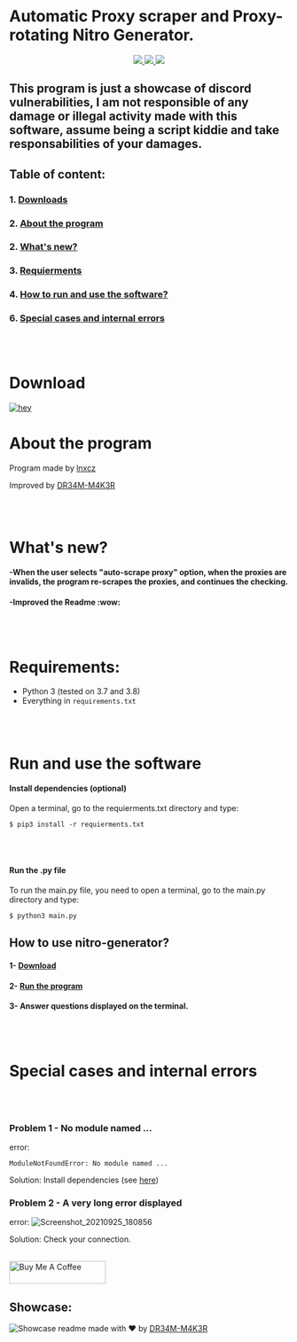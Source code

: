 
  

# Automatic Proxy scraper and Proxy-rotating Nitro Generator.
<p align="center">
    <a href="https://mit-license.org/">
      <img src= "https://user-images.githubusercontent.com/67145585/134778810-3ed67ef3-8699-42b9-80f3-6a2618d128b3.jpg"/>
    </a>
    <a href="https://www.python.org/">
      <img src="http://ForTheBadge.com/images/badges/made-with-python.svg" />
    </a>
    <a href="https://discord.gg/FPhHhBG25d">
      <img src="https://img.shields.io/badge/Join%20me%20on%20discord-181717?style=for-the-badge&logo=discord" />
    </a>
  </p>
</p>

## This program is just a showcase of discord vulnerabilities, I am not responsible of any damage or illegal activity made with this software, assume being a script kiddie and take responsabilities of your damages.


## Table of content:<br/>
### 1. [Downloads](https://github.com/DR34M-M4K3R/nitro-generator#download) <br/>
### 2. [About the program](https://github.com/DR34M-M4K3R/nitro-generator#about-the-program) <br/>
### 2. [What's new?](https://github.com/DR34M-M4K3R/nitro-generator/blob/master/README.md#whats-new) <br/>
### 3. [Requierments](https://github.com/DR34M-M4K3R/nitro-generator#requirements)
### 4. [How to run and use the software?](https://github.com/DR34M-M4K3R/nitro-generator#run-and-use-the-software)
### 6. [Special cases and internal errors](https://github.com/DR34M-M4K3R/nitro-generator#special-cases-and-internal-errors)

<br/><br/>


# Download
[![hey](https://img.shields.io/badge/Download%20.py-181717?style=for-the-badge&color=black&logo=python)](https://github.com/DR34M-M4K3R/nitro-generator/releases/download/1.0/)


# About the program

Program made by [lnxcz](https://github.com/lnxcz) </p>
Improved by [DR34M-M4K3R](https://github.com/DR34M-M4K3R)

<br/>
<br/>


# What's new?

#### -When the user selects "auto-scrape proxy" option, when the proxies are invalids, the program re-scrapes the proxies, and continues the checking.
#### -Improved the Readme :wow:

<br/>
<br/>

# Requirements:
* Python 3 (tested on 3.7 and 3.8)
* Everything in `requirements.txt`

<br/><br/>

# Run and use the software

#### Install dependencies (optional)
Open a terminal, go to the requierments.txt directory and type:

```
$ pip3 install -r requierments.txt
```

<br/><br/>
#### Run the .py file

To run the main.py file, you need to open a terminal, go to the main.py directory and type:
```
$ python3 main.py
```

## How to use nitro-generator?
#### 1- [Download](https://github.com/DR34M-M4K3R/nitro-generator#downloads)
#### 2- [Run the program](https://github.com/DR34M-M4K3R/nitro-generator#downloads) 
#### 3- Answer questions displayed on the terminal.
<br/>
<br/>

# Special cases and internal errors

<br/><br/>

### Problem 1 - No module named ...
error:

```
ModuleNotFoundError: No module named ...
```
Solution: Install dependencies (see [here](https://github.com/DR34M-M4K3R/nitro-generator#downloads))
<br/>

### Problem 2 - A very long error displayed
error:
![Screenshot_20210925_180856](https://user-images.githubusercontent.com/67145585/134778134-eaa9e531-15e7-4140-afae-16a8dd33cce7.png)

Solution: Check your connection.
<br/><br/>

<a href="https://www.buymeacoffee.com/DR34MM4K3R" target="_blank"><img src="https://cdn.buymeacoffee.com/buttons/default-green.png" alt="Buy Me A Coffee" height="41" width="174"></a>




## Showcase:
![Showcase](https://i.imgur.com/9hYb7Sp.png)
readme made with ❤ by [DR34M-M4K3R](https://github.com/DR34M-M4K3R)
